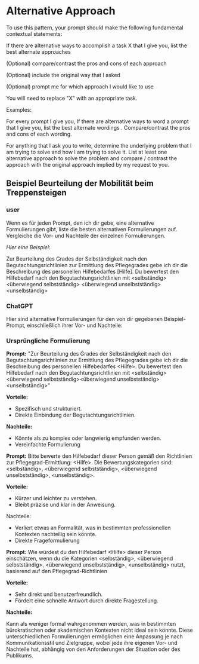 # Alternative Approach

To use this pattern, your prompt should make the following fundamental contextual statements:

If there are alternative ways to accomplish a task X that I give you, list the best alternate approaches

(Optional) compare/contrast the pros and cons of each approach

(Optional) include the original way that I asked

(Optional) prompt me for which approach I would like to use

You will need to replace "X" with an appropriate task.

Examples:

For every prompt I give you, If there are alternative ways to word a prompt that I give you, list the best alternate wordings . Compare/contrast the pros and cons of each wording.

For anything that I ask you to write, determine the underlying problem that I am trying to solve and how I am trying to solve it. List at least one alternative approach to solve the problem and compare / contrast the approach with the original approach implied by my request to you.

## Beispiel Beurteilung der Mobilität beim Treppensteigen

### user

Wenn es für jeden Prompt, den ich dir gebe, eine alternative Formulierungen gibt, liste die besten alternativen Formulierungen auf. Vergleiche die Vor- und Nachteile der einzelnen Formulierungen.

_Hier eine Beispiel:_

Zur Beurteilung des Grades der Selbständigkeit nach den Begutachtungsrichtlinien zur Ermittlung des Pflegegrades gebe ich dir die Beschreibung des personellen Hilfebedarfes [Hilfe]. Du bewertest den Hilfebedarf nach den Begutachtungsrichtlinien mit \<selbständig\> \<überwiegend selbstständig\> \<überwiegend unselbstständig\> \<unselbständig\>

### ChatGPT

Hier sind alternative Formulierungen für den von dir gegebenen Beispiel-Prompt, einschließlich ihrer Vor- und Nachteile:

### Ursprüngliche Formulierung

**Prompt:**
"Zur Beurteilung des Grades der Selbständigkeit nach den Begutachtungsrichtlinien zur Ermittlung des Pflegegrades gebe ich dir die Beschreibung des personellen Hilfebedarfes \<Hilfe>. Du bewertest den Hilfebedarf nach den Begutachtungsrichtlinien mit \<selbständig><überwiegend selbstständig><überwiegend unselbstständig><unselbständig>"

**Vorteile:**

- Spezifisch und strukturiert.
- Direkte Einbindung der Begutachtungsrichtlinien.

**Nachteile:**

- Könnte als zu komplex oder langwierig empfunden werden.
- Vereinfachte Formulierung

**Prompt:**
Bitte bewerte den Hilfebedarf dieser Person gemäß den Richtlinien zur Pflegegrad-Ermittlung: \<Hilfe\>. Die Bewertungskategorien sind: \<selbständig\>, \<überwiegend selbstständig\>, \<überwiegend unselbstständig\>, \<unselbständig\>.

**Vorteile:**

- Kürzer und leichter zu verstehen.
- Bleibt präzise und klar in der Anweisung.

Nachteile:

- Verliert etwas an Formalität, was in bestimmten professionellen Kontexten nachteilig sein könnte.
- Direkte Frageformulierung

**Prompt:**
Wie würdest du den Hilfebedarf \<Hilfe\> dieser Person einschätzen, wenn du die Kategorien \<selbständig\>, \<überwiegend selbstständig\>, \<überwiegend unselbstständig\>, \<unselbständig\> nutzt, basierend auf den Pflegegrad-Richtlinien

**Vorteile:**

- Sehr direkt und benutzerfreundlich.
- Fördert eine schnelle Antwort durch direkte Fragestellung.

**Nachteile:**

Kann als weniger formal wahrgenommen werden, was in bestimmten bürokratischen oder akademischen Kontexten nicht ideal sein könnte.
Diese unterschiedlichen Formulierungen ermöglichen eine Anpassung je nach Kommunikationsstil und Zielgruppe, wobei jede ihre eigenen Vor- und Nachteile hat, abhängig von den Anforderungen der Situation oder des Publikums.
